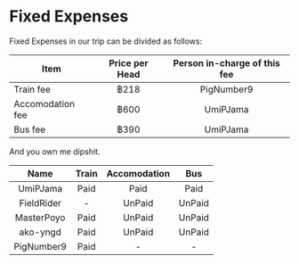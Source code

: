 # Fixed Expenses

Fixed Expenses in our trip can be divided as follows:

| Item | Price per Head | Person in-charge of this fee | 
|------|:--------------:|:----------------------------:|
| Train fee | ฿218 | PigNumber9 |
| Accomodation fee | ฿600 | UmiPJama |
| Bus fee | ฿390 | UmiPJama |

And you own me dipshit.

| Name | Train | Accomodation | Bus |
|:----:|:-----:|:------------:|:---:|
| UmiPJama | Paid | Paid | Paid |
| FieldRider | - | UnPaid | UnPaid |
| MasterPoyo | Paid | UnPaid | UnPaid |
| ako-yngd | Paid | UnPaid | UnPaid |
| PigNumber9 | Paid | - | - |
